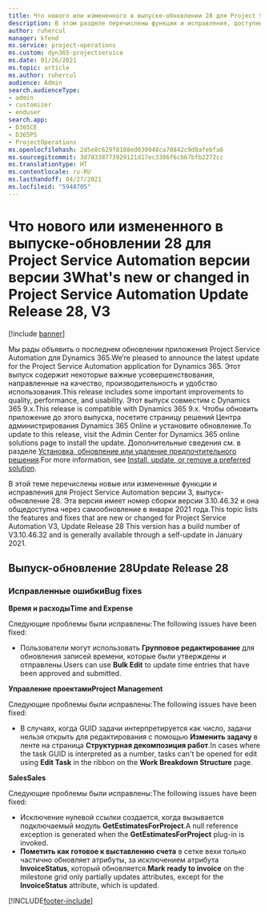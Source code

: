 ```yaml
---
title: Что нового или измененного в выпуске-обновлении 28 для Project Service Automation версии версии 3
description: В этом разделе перечислены функции и исправления, доступные в выпуске-обновлении 28 для Project Service Automation версии версии 3.
author: ruhercul
manager: kfend
ms.service: project-operations
ms.custom: dyn365-projectservice
ms.date: 01/26/2021
ms.topic: article
ms.author: ruhercul
audience: Admin
search.audienceType:
- admin
- customizer
- enduser
search.app:
- D365CE
- D365PS
- ProjectOperations
ms.openlocfilehash: 2d5e8c629f8108ed039948ca70842c9d8afebfa6
ms.sourcegitcommit: 3d78338773929121d17ec3386f6cb67bfb2272cc
ms.translationtype: HT
ms.contentlocale: ru-RU
ms.lasthandoff: 04/27/2021
ms.locfileid: "5948705"
---
```

# <a name="whats-new-or-changed-in-project-service-automation-update-release-28-v3"></a><span data-ttu-id="3fba2-103">Что нового или измененного в выпуске-обновлении 28 для Project Service Automation версии версии 3</span><span class="sxs-lookup"><span data-stu-id="3fba2-103">What's new or changed in Project Service Automation Update Release 28, V3</span></span>

[!include [banner](../includes/psa-now-project-operations.md)]

<span data-ttu-id="3fba2-104">Мы рады объявить о последнем обновлении приложения Project Service Automation для Dynamics 365.</span><span class="sxs-lookup"><span data-stu-id="3fba2-104">We’re pleased to announce the latest update for the Project Service Automation application for Dynamics 365.</span></span> <span data-ttu-id="3fba2-105">Этот выпуск содержит некоторые важные усовершенствования, направленные на качество, производительность и удобство использования.</span><span class="sxs-lookup"><span data-stu-id="3fba2-105">This release includes some important improvements to quality, performance, and usability.</span></span> <span data-ttu-id="3fba2-106">Этот выпуск совместим с Dynamics 365 9.x.</span><span class="sxs-lookup"><span data-stu-id="3fba2-106">This release is compatible with Dynamics 365 9.x.</span></span> <span data-ttu-id="3fba2-107">Чтобы обновить приложение до этого выпуска, посетите страницу решений Центра администрирования Dynamics 365 Online и установите обновление.</span><span class="sxs-lookup"><span data-stu-id="3fba2-107">To update to this release, visit the Admin Center for Dynamics 365 online solutions page to install the update.</span></span> <span data-ttu-id="3fba2-108">Дополнительные сведения см. в разделе [Установка, обновление или удаление предпочтительного решения](/power-platform/admin/install-remove-preferred-solution).</span><span class="sxs-lookup"><span data-stu-id="3fba2-108">For more information, see [Install, update, or remove a preferred solution](/power-platform/admin/install-remove-preferred-solution).</span></span>

<span data-ttu-id="3fba2-109">В этой теме перечислены новые или измененные функции и исправления для Project Service Automation версии 3, выпуск-обновление 28. Эта версия имеет номер сборки версии 3.10.46.32 и она общедоступна через самообновление в январе 2021 года.</span><span class="sxs-lookup"><span data-stu-id="3fba2-109">This topic lists the features and fixes that are new or changed for Project Service Automation V3, Update Release 28 This version has a build number of V3.10.46.32 and is generally available through a self-update in January 2021.</span></span>

## <a name="update-release-28"></a><span data-ttu-id="3fba2-110">Выпуск-обновление 28</span><span class="sxs-lookup"><span data-stu-id="3fba2-110">Update Release 28</span></span>

### <a name="bug-fixes"></a><span data-ttu-id="3fba2-111">Исправленные ошибки</span><span class="sxs-lookup"><span data-stu-id="3fba2-111">Bug fixes</span></span>

<span data-ttu-id="3fba2-112">**Время и расходы**</span><span class="sxs-lookup"><span data-stu-id="3fba2-112">**Time and Expense**</span></span>

<span data-ttu-id="3fba2-113">Следующие проблемы были исправлены:</span><span class="sxs-lookup"><span data-stu-id="3fba2-113">The following issues have been fixed:</span></span>

- <span data-ttu-id="3fba2-114">Пользователи могут использовать **Групповое редактирование** для обновления записей времени, которые были утверждены и отправлены.</span><span class="sxs-lookup"><span data-stu-id="3fba2-114">Users can use **Bulk Edit** to update time entries that have been approved and submitted.</span></span>

<span data-ttu-id="3fba2-115">**Управление проектами**</span><span class="sxs-lookup"><span data-stu-id="3fba2-115">**Project Management**</span></span>

<span data-ttu-id="3fba2-116">Следующие проблемы были исправлены:</span><span class="sxs-lookup"><span data-stu-id="3fba2-116">The following issues have been fixed:</span></span>

- <span data-ttu-id="3fba2-117">В случаях, когда GUID задачи интерпретируется как число, задачи нельзя открыть для редактирования с помощью **Изменить задачу** в ленте на страница **Структурная декомпозиция работ**.</span><span class="sxs-lookup"><span data-stu-id="3fba2-117">In cases where the task GUID is interpreted as a number, tasks can't be opened for edit using **Edit Task** in the ribbon on the **Work Breakdown Structure** page.</span></span>

<span data-ttu-id="3fba2-118">**Sales**</span><span class="sxs-lookup"><span data-stu-id="3fba2-118">**Sales**</span></span>

<span data-ttu-id="3fba2-119">Следующие проблемы были исправлены:</span><span class="sxs-lookup"><span data-stu-id="3fba2-119">The following issues have been fixed:</span></span>

- <span data-ttu-id="3fba2-120">Исключение нулевой ссылки создается, когда вызывается подключаемый модуль **GetEstimatesForProject**.</span><span class="sxs-lookup"><span data-stu-id="3fba2-120">A null reference exception is generated when the **GetEstimatesForProject** plug-in is invoked.</span></span>
- <span data-ttu-id="3fba2-121">**Пометить как готовое к выставлению счета** в сетке вехи только частично обновляет атрибуты, за исключением атрибута **InvoiceStatus**, который обновляется.</span><span class="sxs-lookup"><span data-stu-id="3fba2-121">**Mark ready to invoice** on the milestone grid only partially updates attributes, except for the **InvoiceStatus** attribute, which is updated.</span></span>



[!INCLUDE[footer-include](../includes/footer-banner.md)]